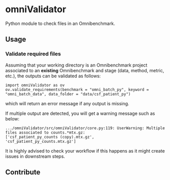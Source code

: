 # omniValidator

Python module to check files in an Omnibenchmark.

## Usage

### Validate required files

Assuming that your working directory is an Omnibenchmark project associated to an **existing** Omnibenchmark and stage (data, method, metric, etc.), the outputs can be validated as follows: 

```
import omniValidator as ov
ov.validate_requirements(benchmark = "omni_batch_py", keyword = "omni_batch_data", data_folder = "data/csf_patient_py")
```
which will return an error message if any output is missing. 

If multiple output are detected, you will get a warning message such as below: 

```
.../omniValidator/src/omniValidator/core.py:119: UserWarning: Multiple files associated to counts.*mtx.gz:
['csf_patient_py_counts (copy).mtx.gz', 'csf_patient_py_counts.mtx.gz']
```

It is highly advised to check your workflow if this happens as it might create issues in downstream steps. 

###


## Contribute

